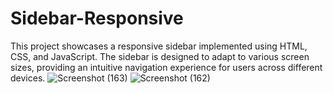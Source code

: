 # Sidebar-Responsive
This project showcases a responsive sidebar implemented using HTML, CSS, and JavaScript. The sidebar is designed to adapt to various screen sizes, providing an intuitive navigation experience for users across different devices.
![Screenshot (163)](https://github.com/manishR9770/Sidebar-Responsive/assets/113236395/f94ebbd7-e851-4eb3-9029-1d86fe156eab)
![Screenshot (162)](https://github.com/manishR9770/Sidebar-Responsive/assets/113236395/1e1b567d-8b53-4523-8a6b-af60ba6129cd)
